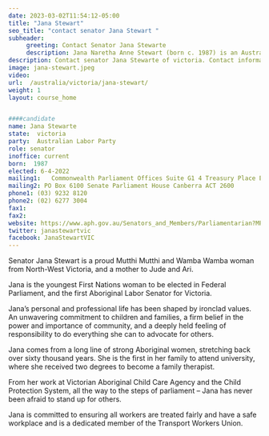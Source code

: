 ```yaml
---
date: 2023-03-02T11:54:12-05:00
title: "Jana Stewart"
seo_title: "contact senator Jana Stewart "
subheader:
     greeting: Contact Senator Jana Stewarte
     description: Jana Naretha Anne Stewart (born c. 1987) is an Australian Senator and former public servant. She is a member of the Australian Labor Party (ALP).
description: Contact senator Jana Stewarte of victoria. Contact information for Jana Stewarte includes email address, phone number, and mailing address.
image: jana-stewart.jpeg
video:
url:  /australia/victoria/jana-stewart/
weight: 1
layout: course_home


####candidate
name: Jana Stewarte
state:	victoria
party:	Australian Labor Party
role: senator
inoffice: current
born:  1987
elected: 6-4-2022
mailing1:	Commonwealth Parliament Offices Suite G1 4 Treasury Place East Melbourne, VIC, 3002
mailing2: PO Box 6100 Senate Parliament House Canberra ACT 2600
phone1:	(03) 9232 8120
phone2: (02) 6277 3004
fax1:
fax2:
website: https://www.aph.gov.au/Senators_and_Members/Parliamentarian?MPID=299352
twitter: janastewartvic
facebook: JanaStewartVIC
---
```

Senator Jana Stewart is a proud Mutthi Mutthi and Wamba Wamba woman from North-West Victoria, and a mother to Jude and Ari.

Jana is the youngest First Nations woman to be elected in Federal Parliament, and the first Aboriginal Labor Senator for Victoria.

Jana’s personal and professional life has been shaped by ironclad values. An unwavering commitment to children and families, a firm belief in the power and importance of community, and a deeply held feeling of responsibility to do everything she can to advocate for others.

Jana comes from a long line of strong Aboriginal women, stretching back over sixty thousand years. She is the first in her family to attend university, where she received two degrees to become a family therapist.

From her work at Victorian Aboriginal Child Care Agency and the Child Protection System, all the way to the steps of parliament – Jana has never been afraid to stand up for others.

Jana is committed to ensuring all workers are treated fairly and have a safe workplace and is a dedicated member of the Transport Workers Union.